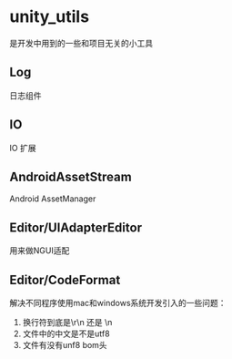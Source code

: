 # unity_utils #

是开发中用到的一些和项目无关的小工具

## Log ##

日志组件

## IO ##

IO 扩展

## AndroidAssetStream ##

Android AssetManager

## Editor/UIAdapterEditor ##

用来做NGUI适配

## Editor/CodeFormat ##

解决不同程序使用mac和windows系统开发引入的一些问题：

1. 换行符到底是\r\n 还是 \n
1. 文件中的中文是不是utf8
1. 文件有没有unf8 bom头